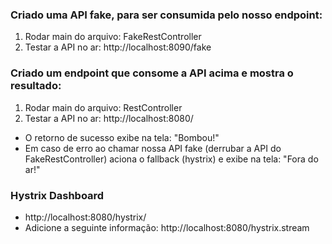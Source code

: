 
### Criado uma API fake, para ser consumida pelo nosso endpoint:
1. Rodar main do arquivo: FakeRestController
2. Testar a API no ar: http://localhost:8090/fake

### Criado um endpoint que consome a API acima e mostra o resultado:
1. Rodar main do arquivo: RestController
2. Testar a API no ar: http://localhost:8080/

  * O retorno de sucesso exibe na tela: "Bombou!"
  * Em caso de erro ao chamar nossa API fake (derrubar a API do FakeRestController) aciona o fallback (hystrix) e exibe na tela: "Fora do ar!"

### Hystrix Dashboard
* http://localhost:8080/hystrix/ 
* Adicione a seguinte informação: http://localhost:8080/hystrix.stream
